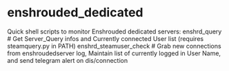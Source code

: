 # enshrouded_dedicated

Quick shell scripts to monitor Enshrouded dedicated servers:
enshrd_query            # Get Server_Query infos and Currently connected User list (requires steamquery.py in PATH)
enshrd_steamuser_check  # Grab new connections from enshroudedserver log, Maintain list of currently logged in User Name, and send telegram alert on dis/connection
